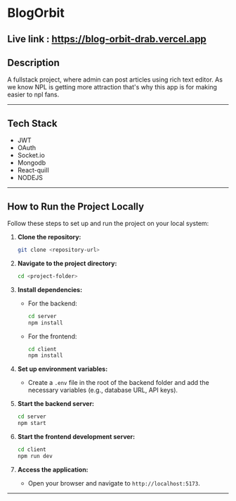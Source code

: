 # BlogOrbit
## Live link : https://blog-orbit-drab.vercel.app
## Description
A fullstack project, where admin can post articles using rich text editor. As we know NPL is getting more attraction that's why this app is for making easier to npl fans.

---

## Tech Stack
- JWT
- OAuth
- Socket.io
- Mongodb
- React-quill
- NODEJS

---

## How to Run the Project Locally

Follow these steps to set up and run the project on your local system:

1. **Clone the repository:**
   ```bash
   git clone <repository-url>
   ```

2. **Navigate to the project directory:**
   ```bash
   cd <project-folder>
   ```

3. **Install dependencies:**
   - For the backend:
     ```bash
     cd server
     npm install
     ```
   - For the frontend:
     ```bash
     cd client
     npm install
     ```

4. **Set up environment variables:**
   - Create a `.env` file in the root of the backend folder and add the necessary variables (e.g., database URL, API keys).

5. **Start the backend server:**
   ```bash
   cd server
   npm start
   ```

6. **Start the frontend development server:**
   ```bash
   cd client
   npm run dev
   ```

7. **Access the application:**
   - Open your browser and navigate to `http://localhost:5173`.

---